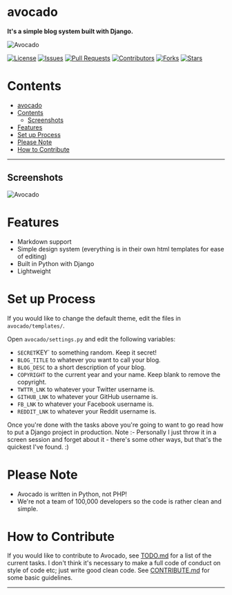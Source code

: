 # avocado
__It's a simple blog system built with Django.__

![Avocado](https://raw.githubusercontent.com/trdwll/avocado/master/avocado/static/img/logo.png)

[![License](https://img.shields.io/github/license/trdwll/avocado.svg?style=flat-square)](https://github.com/trdwll/avocado/blob/master/LICENSE)
[![Issues](https://img.shields.io/github/issues-raw/trdwll/avocado.svg?style=flat-square)](https://github.com/trdwll/avocado/issues)
[![Pull Requests](https://img.shields.io/github/issues-pr-raw/trdwll/avocado.svg?style=flat-square)](https://github.com/trdwll/avocado/pulls)
[![Contributors](https://img.shields.io/github/contributors/trdwll/avocado.svg?style=flat-square)](https://github.com/trdwll/avocado/graphs/contributors)
[![Forks](https://img.shields.io/github/forks/trdwll/avocado.svg?style=social&label=Forks)](https://github.com/trdwll/avocado/network)
[![Stars](https://img.shields.io/github/stars/trdwll/avocado.svg?style=social&label=Stars)](https://github.com/trdwll/avocado/stargazers)


# Contents

  - [avocado](#avocado)
  - [Contents](#contents)
    - [Screenshots](#screenshots)
  - [Features](#features)
  - [Set up Process](#set-up-process)
  - [Please Note](#please-note)
  - [How to Contribute](#how-to-contribute)

***

## Screenshots
![Avocado](https://thumbs.gfycat.com/FreshLimpingLeveret-size_restricted.gif)


# Features
- Markdown support
- Simple design system (everything is in their own html templates for ease of editing)
- Built in Python with Django
- Lightweight


# Set up Process
If you would like to change the default theme, edit the files in `avocado/templates/`.

Open `avocado/settings.py` and edit the following variables:
- `SECRET`KEY` to something random. Keep it secret!
- `BLOG_TITLE` to whatever you want to call your blog.
- `BLOG_DESC` to a short description of your blog.
- `COPYRIGHT` to the current year and your name. Keep blank to remove the copyright.
- `TWTTR_LNK` to whatever your Twitter username is.
- `GITHUB_LNK` to whatever your GitHub username is.
- `FB_LNK` to whatever your Facebook username is.
- `REDDIT_LNK` to whatever your Reddit username is.

Once you're done with the tasks above you're going to want to go read how to put a Django project in production.
Note :- Personally I just throw it in a screen session and forget about it - there's some other ways, but that's the quickest I've found. :)


# Please Note
- Avocado is written in Python, not PHP!
- We're not a team of 100,000 developers so the code is rather clean and simple.


# How to Contribute 
If you would like to contribute to Avocado, see [TODO.md](https://github.com/trdwll/avocado/blob/master/TODO.md) for a list of the current tasks.
I don't think it's necessary to make a full code of conduct on style of code etc; just write good clean code.
See [CONTRIBUTE.md](https://github.com/trdwll/avocado/blob/master/CONTRIBUTE.md) for some basic guidelines.

***
